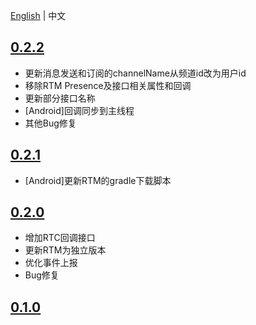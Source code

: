 
[English](CHANGELOG.md) | 中文

## [0.2.2](https://github.com/AgoraIO-Community/CallAPI/releases/tag/0.2.2)

- 更新消息发送和订阅的channelName从频道id改为用户id
- 移除RTM Presence及接口相关属性和回调
- 更新部分接口名称
- [Android]回调同步到主线程
- 其他Bug修复

## [0.2.1](https://github.com/AgoraIO-Community/CallAPI/releases/tag/0.2.1)

- [Android]更新RTM的gradle下载脚本

## [0.2.0](https://github.com/AgoraIO-Community/CallAPI/releases/tag/0.2.0)

- 增加RTC回调接口
- 更新RTM为独立版本
- 优化事件上报
- Bug修复

## [0.1.0](https://github.com/AgoraIO-Community/CallAPI/releases/tag/0.1.0)


